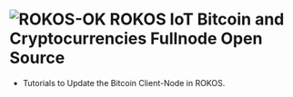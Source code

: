 ![ROKOS-OK](http://i.imgur.com/WHN1JGF.png)
ROKOS IoT Bitcoin and Cryptocurrencies Fullnode Open Source
=========================== 
* Tutorials to Update the Bitcoin Client-Node in ROKOS.
